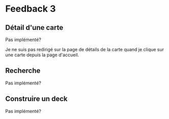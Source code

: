 # Feedback 3


## Détail d'une carte


Pas implémenté?


Je ne suis pas redirigé sur la page de détails de la carte quand je clique sur une carte depuis la page d'accueil.




## Recherche


Pas implémenté?





## Construire un deck


Pas implémenté?




